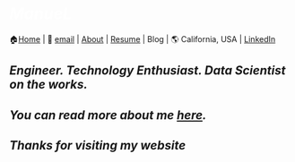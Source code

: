 #  *<span style="color:white">ManueL  </span>*
🏠[Home](https://manuelsr26.github.io/) | 📧 [email](mailto:manuel.isr@outlook.com) | [About](https://manuelsr26.github.io/about) | [Resume](https://manuelsr26.github.io/cv) | Blog | 🌎 California, USA | [LinkedIn](https://www.linkedin.com/in/manuel-silva-ramirez/)

## *Engineer. Technology Enthusiast. Data Scientist on the works.*
## *You can read more about me [here](https://manuelsr26.github.io/about).*
## *Thanks for visiting my website*
